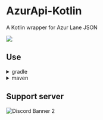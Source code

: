 # AzurApi-Kotlin
A Kotlin wrapper for Azur Lane JSON

[![](https://jitpack.io/v/AzurAPI/AzurApi-Kotlin.svg)](https://jitpack.io/#AzurAPI/AzurApi-Kotlin)


## Use
<details><summary>gradle</summary>

```kotlin
repositories {
    maven(url = "https://jitpack.io")
}
```

```kotlin
dependencies {
    implementation("com.github.AzurAPI:AzurApi-Kotlin:Tag")
}
```
</details>

<details><summary>maven</summary>

```xml
<repositories>
    <repository>
        <id>jitpack.io</id>
        <url>https://jitpack.io</url>
    </repository>
</repositories>
```

```xml
<dependency>
    <groupId>com.github.AzurAPI</groupId>
    <artifactId>AzurApi-Kotlin</artifactId>
    <version>Tag</version>
</dependency>
```
</details>

## Support server
![Discord Banner 2](https://discordapp.com/api/guilds/648206344729526272/widget.png?style=banner2)
